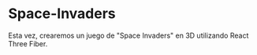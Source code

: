 # Space-Invaders
Esta vez, crearemos un juego de "Space Invaders" en 3D utilizando React Three Fiber.
